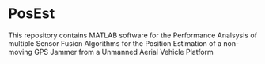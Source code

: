 # PosEst
This repository contains MATLAB software for the Performance Analsysis of multiple Sensor Fusion Algorithms for the Position Estimation of a non-moving GPS Jammer from a Unmanned Aerial Vehicle Platform
